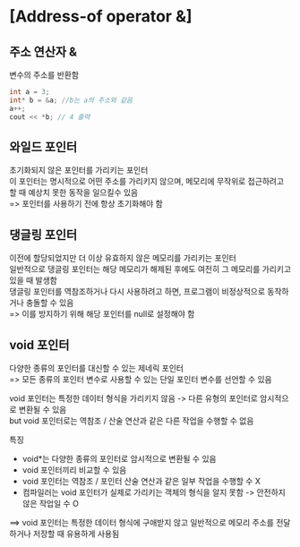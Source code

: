 # [Address-of operator &]

## 주소 연산자 &

변수의 주소를 반환함
~~~cpp
int a = 3;
int* b = &a; //b는 a의 주소와 같음
a++;
cout << *b; // 4 출력
~~~

## 와일드 포인터

초기화되지 않은 포인터를 가리키는 포인터   
이 포인터는 명시적으로 어떤 주소를 가리키지 않으며, 메모리에 무작위로 접근하려고 할 때 예상치 못한 동작을 일으킬수 있음   
=> 포인터를 사용하기 전에 항상 초기화해야 함

## 댕글링 포인터

이전에 할당되었지만 더 이상 유효하지 않은 메모리를 가리키는 포인터   
일반적으로 댕글링 포인터는 해당 메모리가 해제된 후에도 여전히 그 메모리를 가리키고 있을 때 발생함   
댕글링 포인터를 역참조하거나 다시 사용하려고 하면, 프로그램이 비정상적으로 동작하거나 충돌할 수 있음   
=> 이를 방지하기 위해 해당 포인터를 null로 설정해야 함   

## void 포인터

다양한 종류의 포인터를 대신할 수 있는 제네릭 포인터   
=> 모든 종류의 포인터 변수로 사용할 수 있는 단일 포인터 변수를 선언할 수 있음   

void 포인터는 특정한 데이터 형식을 가리키지 않음 -> 다른 유형의 포인터로 암시적으로 변환될 수 있음   
but void 포인터로는 역참조 / 산술 연산과 같은 다른 작업을 수행할 수 없음   

특징
 - void*는 다양한 종류의 포인터로 암시적으로 변환될 수 있음   
 - void 포인터끼리 비교할 수 있음   
 - void 포인터는 역참조 / 포인터 산술 연산과 같은 일부 작업을 수행할 수 X   
 - 컴파일러는 void 포인터가 실제로 가리키는 객체의 형식을 알지 못함 -> 안전하지 않은 작업일 수 O   

==> void 포인터는 특정한 데이터 형식에 구애받지 않고 일반적으로 메모리 주소를 전달하거나 저장할 때 유용하게 사용됨

